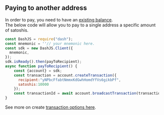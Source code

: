 ## Paying to another address

In order to pay, you need to have an [existing balance](/examples/receive-money-and-check-balance.md).   
The below code will allow you to pay to a single address a specific amount of satoshis.

```js
const DashJS = require("dash");
const mnemonic = ''// your mnemonic here.
const sdk = new DashJS.Client({
  mnemonic,
});
sdk.isReady().then(payToRecipient);
async function payToRecipient() {
    const {account} = sdk;
    const transaction = account.createTransaction({
      recipient:"yNPbcFfabtNmmxKdGwhHomdYfVs6gikbPf",
      satoshis:10000
    });
    const transactionId = await account.broadcastTransaction(transaction);
}
```

See more on create [transaction options here](https://dashevo.github.io/wallet-lib/#/usage/account?id=create-transaction).
